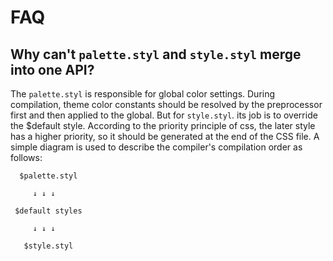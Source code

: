 # FAQ

## Why can't `palette.styl` and `style.styl` merge into one API?

The `palette.styl` is responsible for global color settings. During compilation, theme color constants should be resolved by the preprocessor first and then applied to the global. But for `style.styl`. its job is to override the $default style. According to the priority principle of css, the later style has a higher priority, so it should be generated at the end of the CSS file. A simple diagram is used to describe the compiler's compilation order as follows:

```
  $palette.styl

     ↓ ↓ ↓

 $default styles

     ↓ ↓ ↓

   $style.styl
```

